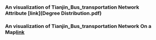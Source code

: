 ### An visualization of Tianjin_Bus_transportation Network Attribute [link](Degree Distribution.pdf)
### An visualization of Tianjin_Bus_transportation Network On a Map[link](天津公交网络动态拓扑分析.pdf)

